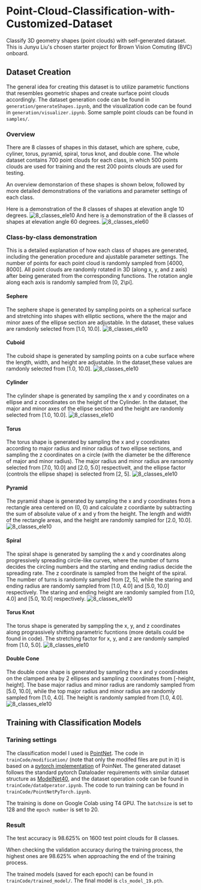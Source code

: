 # Point-Cloud-Classification-with-Customized-Dataset
Classify 3D geometry shapes (point clouds) with self-generated dataset. This is Junyu Liu's chosen starter project for Brown Vision Comuting (BVC) onboard.

## Dataset Creation

The general idea for creating this dataset is to utilize parametric functions that resembles geometric shapes and create surface point clouds accordingly. The dataset generation code can be found in ```generation/generateShapes.ipynb```, and the visualization code can be found in ```generation/visualizer.ipynb```. Some sample point clouds can be found in ```samples/```.

### Overview

There are 8 classes of shapes in this dataset, which are sphere, cube, cyliner, torus, pyramid, spiral, torus knot, and double cone. The whole dataset contains 700 point clouds for each class, in which 500 points clouds are used for training and the rest 200 points clouds are used for testing.

An overview demonstarion of these shapes is shown below, followed by more detailed demonstrations of the variations and parameter settings of each class.

Here is a demonstration of the 8 classes of shapes at elevation angle 10 degrees.
![8_classes_ele10](imgs/8_classes_ele10.png)
And here is a demonstration of the 8 classes of shapes at elevation angle 60 degrees.
![8_classes_ele60](imgs/8_classes_ele60.png)

### Class-by-class demonstration
This is a detailed explanation of how each class of shapes are generated, including the generation procedure and ajustable parameter settings. The number of points for each point cloud is randomly sampled from [4000, 8000]. All point clouds are randomly rotated in 3D (along x, y, and z axis) after being generated from the corresponding functions. The rotation angle along each axis is randomly sampled from [0, 2\pi].

#### Sephere
The sephere shape is generated by sampling points on a spherical surface and stretching into shapes with elliptic sections, where the the major and minor axes of the ellipse section are adjustable. In the dataset, these values are ramdonly selected from [1.0, 10.0].
![8_classes_ele10](imgs/sphere.png)

#### Cuboid
The cuboid shape is generated by sampling points on a cube surface where the length, width, and height are adjustable. In the dataset,these values are ramdonly selected from [1.0, 10.0].
![8_classes_ele10](imgs/cube.png)

#### Cylinder
The cylinder shape is generated by sampling the x and y coordinates on a ellipse and z coordinates on the height of the Cylinder. In the dataset, the major and minor axes of the ellipse section and the height are randomly selected from [1.0, 10.0].
![8_classes_ele10](imgs/cylinder.png)

#### Torus
The torus shape is generated by sampling the x and y coordinates according to major radius and minor radius of two ellipse sections, and sampling the z coordinates on a circle (with the diameter be the difference of major and minor radius). The major radius and minor radius are ransomly selected from [7.0, 10.0] and [2.0, 5.0] respectivelt, and the ellipse factor (controls the ellipse shape) is selected from [2, 5].
![8_classes_ele10](imgs/torus.png)

#### Pyramid
The pyramid shape is generated by sampling the x and y coordinates from a rectangle area centered on (0, 0) and calculate z coordiante by subtracting the sum of absolute value of x and y from the height. The length and width of the rectangle areas, and the height are randomly sampled for [2.0, 10.0].
![8_classes_ele10](imgs/pyramid.png)

#### Spiral
The spiral shape is generated by sampling the x and y coordinates along progressively spreading circle-like curves, where the number of turns decides the circling numbers and the starting and ending radius decide the spreading rate. The z coordinate is sampled from the height of the spiral. The number of turns is randomly sampled from [2, 5], while the staring and ending radius are randomly sampled from [1.0, 4.0] and [5.0, 10.0] respectively. The staring and ending height are randomly sampled from [1.0, 4.0] and [5.0, 10.0] respectively.
![8_classes_ele10](imgs/spiral.png)

#### Torus Knot
The torus shape is generated by samppling the x, y, and z coordinates along prograssively shifting parametric fucntions (more details could be found in code). The stretching factor for x, y, and z are randomly sampled from [1.0, 5.0].
![8_classes_ele10](imgs/torusKnot.png)

#### Double Cone
The double cone shape is generated by sampling the x and y coordinates on the clamped area by 2 ellipses and sampling z coordinates from [-height, height]. The base major radius and minor radius are randomly sampled from [5.0, 10.0], while the top major radius and minor radius are randomly sampled from [1.0, 4.0]. The height is randomly sampled from [1.0, 4.0].
![8_classes_ele10](imgs/doubleCone.png)

## Training with Classification Models

### Tarining settings

The classification model I used is [PointNet](https://arxiv.org/abs/1612.00593). The code in ```trainCode/modification/``` (note that only the modifed files are put in it) is based on a [pytorch implementation](https://github.com/fxia22/pointnet.pytorch) of PoinNet. The generated dataset follows the standard pytorch Dataloader requirements with similar dataset structure as [ModelNet40](https://modelnet.cs.princeton.edu/), and the dataset operation code can be found in ```trainCode/dataOperator.ipynb```. The code to run training can be found in ```trainCode/PointNetPyTorch.ipynb```.

The training is done on Google Colab using T4 GPU. The ```batchsize``` is set to 128 and the ```epoch number``` is set to 20.


### Result

The test accuracy is 98.625\% on 1600 test point clouds for 8 classes.

When checking the validation accuracy during the training process, the highest ones are 98.625\% when approaching the end of the training process.

The trained models (saved for each epoch) can be found in ```trainCode/trained_model/```. The final model is ```cls_model_19.pth```.
